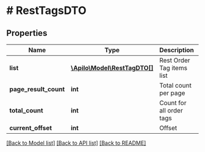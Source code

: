 # # RestTagsDTO

## Properties

Name | Type | Description | Notes
------------ | ------------- | ------------- | -------------
**list** | [**\Apilo\Model\RestTagDTO[]**](RestTagDTO.md) | Rest Order Tag items list | [optional]
**page_result_count** | **int** | Total count per page | [optional]
**total_count** | **int** | Count for all order tags | [optional]
**current_offset** | **int** | Offset | [optional]

[[Back to Model list]](../../README.md#models) [[Back to API list]](../../README.md#endpoints) [[Back to README]](../../README.md)
